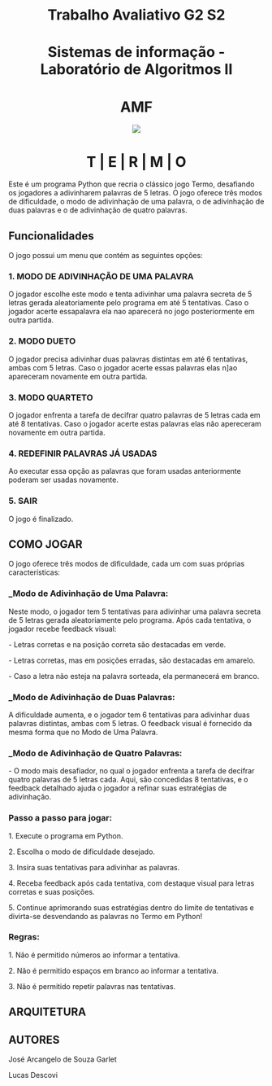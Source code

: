 <h1 align="center">Trabalho Avaliativo G2  S2</h1>
<h1 align="center">Sistemas de informação - Laboratório de Algoritmos II</h1>
<h1 align="center">AMF</h1>

<p align="center">
  <img  src="https://s3.dualstack.us-east-2.amazonaws.com/pythondotorg-assets/media/community/logos/python-logo-only.png">
</p>

<h1 align="center">T | E | R | M | O</h1>

<p>Este é um programa Python que recria o clássico jogo Termo, desafiando os jogadores a adivinharem palavras de 5 letras. O jogo oferece três modos de dificuldade, o modo de adivinhação de uma palavra, o de adivinhação de duas palavras e o de adivinhação de quatro palavras.</p>

<h2 align="justify">Funcionalidades</h2>

<p>O jogo possui um menu que contém as seguintes opções: </p>

<h3 align="justify">1.  MODO DE ADIVINHAÇÃO DE UMA PALAVRA</h3>
<p>O jogador escolhe este modo e tenta adivinhar uma palavra secreta de 5 letras gerada aleatoriamente pelo programa em até 5 tentativas. Caso o jogador acerte essapalavra ela nao aparecerá no jogo posteriormente em outra partida.</p>

<h3 align="justify">2. MODO DUETO</h3>
<p>O jogador precisa adivinhar duas palavras distintas em até 6 tentativas, ambas com 5 letras. Caso o jogador acerte essas palavras elas n]ao apareceram novamente em outra partida.</p>

<h3 align="justify">3. MODO QUARTETO</h3>
<p> O jogador enfrenta a tarefa de decifrar quatro palavras de 5 letras cada em até 8 tentativas. Caso o jogador acerte estas palavras elas não apereceram novamente em outra partida.</p>

<h3 align="justify">4. REDEFINIR PALAVRAS JÁ USADAS</h3>
<p>Ao executar essa opção as palavras que foram usadas anteriormente poderam ser usadas novamente.</p>

<h3 align="justify">5. SAIR</h3>
<p>O jogo é finalizado.</p>

<h2 align="justify">COMO JOGAR</h2>
<p>O jogo oferece três modos de dificuldade, cada um com suas próprias características:</p>

<h3 align="justify">_Modo de Adivinhação de Uma Palavra: </h3>
<p> Neste modo, o jogador tem 5 tentativas para adivinhar uma palavra secreta de 5 letras gerada aleatoriamente pelo programa. Após cada tentativa, o jogador recebe feedback visual:</p>
<p> - Letras corretas e na posição correta são destacadas em verde.</p>
<p> - Letras corretas, mas em posições erradas, são destacadas em amarelo.</p>
<p> - Caso a letra não esteja na palavra sorteada, ela permanecerá em branco.</p>

<h3 align="justify">_Modo de Adivinhação de Duas Palavras:  </h3>
<p>  A dificuldade aumenta, e o jogador tem 6 tentativas para adivinhar duas palavras distintas, ambas com 5 letras. O feedback visual é fornecido da mesma forma que no Modo de Uma Palavra.</p>

<h3 align="justify">_Modo de Adivinhação de Quatro Palavras: </h3>
<p> - O modo mais desafiador, no qual o jogador enfrenta a tarefa de decifrar quatro palavras de 5 letras cada. Aqui, são concedidas 8 tentativas, e o feedback detalhado ajuda o jogador a refinar suas estratégias de adivinhação.</p>

<h3 align="justify">Passo a passo para jogar:</h3>
<p>1. Execute o programa em Python.</p>
<p>2. Escolha o modo de dificuldade desejado.</p>
<p>3. Insira suas tentativas para adivinhar as palavras.</p>
<p>4. Receba feedback após cada tentativa, com destaque visual para letras corretas e suas posições.</p>
<p>5. Continue aprimorando suas estratégias dentro do limite de tentativas e divirta-se desvendando as palavras no Termo em Python!</p>

<h3 align="justify">Regras:</h3>
<p>1. Não é permitido números ao informar a tentativa.</p>
<p>2. Não é permitido espaços em branco ao informar a tentativa.</p>
<p>3. Não é permitido repetir palavras nas tentativas.</p>

<h2 align="justify">ARQUITETURA</h2>

<h2 align="justify">AUTORES</h2>
<p>José Arcangelo de Souza Garlet</p>
<p>Lucas Descovi</p>















